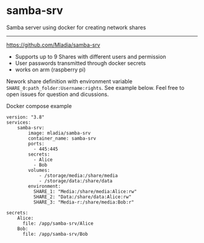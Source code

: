 # samba-srv
Samba server using docker for creating network shares

---
https://github.com/Mladia/samba-srv 

- Supports up to 9 Shares with different users and permission
- User passwords transmitted through docker secrets
- works on arm (raspberry pi)


Nework share definition with environment variable `SHARE_0:path_folder:Username:rights`.
See example below.
Feel free to open issues for question and dicussions.

Docker compose example
```
version: "3.8"
services:
    samba-srv:
        image: mladia/samba-srv
        container_name: samba-srv
        ports:
          - 445:445
        secrets:
          - Alice
          - Bob
        volumes:
            - /storage/media:/share/media
            - /storage/data:/share/data
        environment:
          SHARE_1: "Media:/share/media:Alice:rw"
          SHARE_2: "Data:/share/data:Alice:rw"
          SHARE_3: "Media-r:/share/media:Bob:r"

secrets:
    Alice:
      file: /app/samba-srv/Alice
    Bob:
      file: /app/samba-srv/Bob
```

